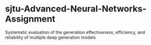 # sjtu-Advanced-Neural-Networks-Assignment
Systematic evaluation of the generation effectiveness, efficiency, and reliability of multiple deep generation models
